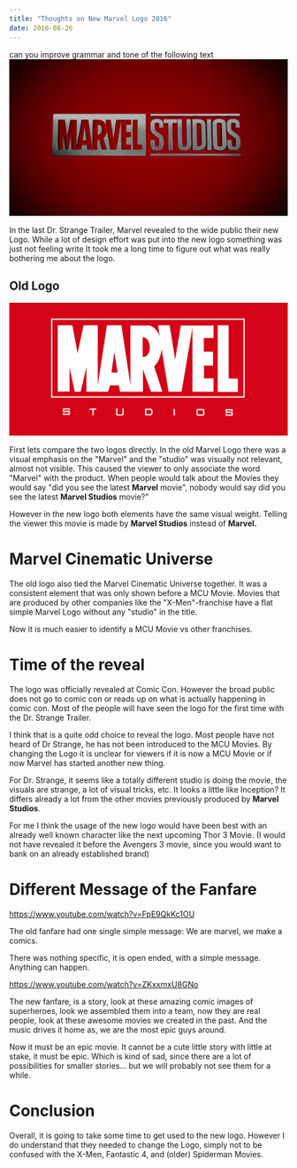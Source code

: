 ```yaml
---
title: "Thoughts on New Marvel Logo 2016"
date: 2016-08-26
---
```


can you improve grammar and tone of the following text
![](images/maxresdefault.jpg)

In the last Dr. Strange Trailer, Marvel revealed to the wide public their new Logo. While a lot of design effort was put into the new logo something was just not feeling write It took me a long time to figure out what was really bothering me about the logo.

## Old Logo

![](images/Marvel_Studios_logo.svg_.png)

First lets compare the two logos directly. In the old Marvel Logo there was a visual emphasis on the "Marvel" and the "studio" was visually not relevant, almost not visible. This caused the viewer to only associate the word "Marvel" with the product. When people would talk about the Movies they would say "did you see the latest **Marvel** movie", nobody would say did you see the latest **Marvel Studios** movie?"

However in the new logo both elements have the same visual weight. Telling the viewer this movie is made by **Marvel Studios** instead of **Marvel.**

# Marvel Cinematic Universe

The old logo also tied the Marvel Cinematic Universe together. It was a consistent element that was only shown before a MCU Movie. Movies that are produced by other companies like the "X-Men"-franchise have a flat simple Marvel Logo without any "studio" in the title.

Now it is much easier to identify a MCU Movie vs other franchises.

# Time of the reveal

The logo was officially revealed at Comic Con. However the broad public does not go to comic con or reads up on what is actually happening in comic con. Most of the people will have seen the logo for the first time with the Dr. Strange Trailer.

I think that is a quite odd choice to reveal the logo. Most people have not heard of Dr Strange, he has not been introduced to the MCU Movies. By changing the Logo it is unclear for viewers if it is now a MCU Movie or if now Marvel has started another new thing.

For Dr. Strange, it seems like a totally different studio is doing the movie, the visuals are strange, a lot of visual tricks, etc. It looks a little like Inception? It differs already a lot from the other movies previously produced by **Marvel Studios**.

For me I think the usage of the new logo would have been best with an already well known character like the next upcoming Thor 3 Movie. (I would not have revealed it before the Avengers 3 movie, since you would want to bank on an already established brand)

# Different Message of the Fanfare

https://www.youtube.com/watch?v=FpE9QkKc1OU

The old fanfare had one single simple message: We are marvel, we make a comics.

There was nothing specific, it is open ended, with a simple message. Anything can happen.

https://www.youtube.com/watch?v=ZKxxmxU8GNo

The new fanfare, is a story, look at these amazing comic images of superheroes, look we assembled them into a team, now they are real people, look at these awesome movies we created in the past. And the music drives it home as, we are the most epic guys around.

Now it must be an epic movie. It cannot be a cute little story with little at stake, it must be epic. Which is kind of sad, since there are a lot of possibilities for smaller stories... but we will probably not see them for a while.

# Conclusion

Overall, it is going to take some time to get used to the new logo. However I do understand that they needed to change the Logo, simply not to be confused with the X-Men, Fantastic 4, and (older) Spiderman Movies.
